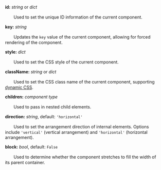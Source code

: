 **id:** *string* or *dict*

　　Used to set the unique ID information of the current component.

**key:** *string*

　　Updates the `key` value of the current component, allowing for forced rendering of the component.

**style:** *dict*

　　Used to set the CSS style of the current component.

**className:** *string* or *dict*

　　Used to set the CSS class name of the current component, supporting [dynamic CSS](/advanced-classname).

**children:** *component type*

　　Used to pass in nested child elements.

**direction:** *string*, default: `'horizontal'`

　　Used to set the arrangement direction of internal elements. Options include `'vertical'` (vertical arrangement) and `'horizontal'` (horizontal arrangement).

**block:** *bool*, default: `False`

　　Used to determine whether the component stretches to fill the width of its parent container.